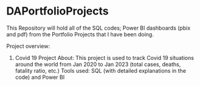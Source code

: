 # DAPortfolioProjects
This Repository will hold all of the SQL codes; Power BI dashboards (pbix and pdf) from the Portfolio Projects that I have been doing.

Project overview:
  1. Covid 19 Project
About: This project is used to track Covid 19 situations around the world from Jan 2020 to Jan 2023 (total cases, deaths, fatality ratio, etc.)
Tools used: SQL (with detailed explanations in the code) and Power BI

